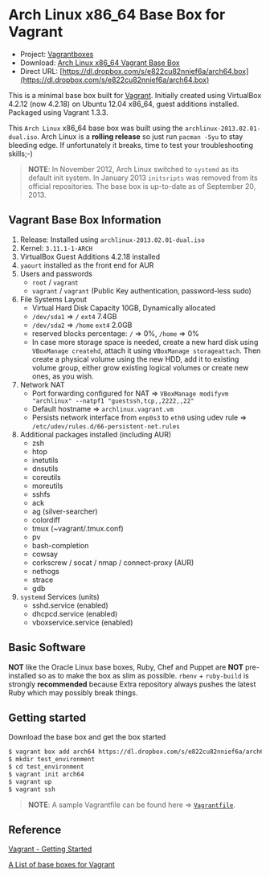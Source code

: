 # Arch Linux x86_64 Base Box for Vagrant

* Project: [Vagrantboxes](https://github.com/terrywang/vagrantboxes)
* Download: [Arch Linux x86_64 Vagrant Base Box](https://www.dropbox.com/s/e822cu82nnief6a/arch64.box)
* Direct URL: [https://dl.dropbox.com/s/e822cu82nnief6a/arch64.box](https://dl.dropbox.com/s/e822cu82nnief6a/arch64.box)

This is a minimal base box built for [Vagrant](http://www.vagrantup.com/). Initially created using VirtualBox 4.2.12 (now 4.2.18) on Ubuntu 12.04 x86_64, guest additions installed. Packaged using Vagrant 1.3.3.

This `Arch Linux` x86_64 base box was built using the `archlinux-2013.02.01-dual.iso`. Arch Linux is a **rolling release** so just run `pacman -Syu` to stay bleeding edge. If unfortunately it breaks, time to test your troubleshooting skills;-)

> **NOTE**: In November 2012, Arch Linux switched to `systemd` as its default init system. In January 2013 `initsripts` was removed from its official repositories. The base box is up-to-date as of September 20, 2013.

## Vagrant Base Box Information

1. Release: Installed using `archlinux-2013.02.01-dual.iso`
2. Kernel: `3.11.1-1-ARCH`
3. VirtualBox Guest Additions 4.2.18 installed 
4. `yaourt` installed as the front end for AUR
5. Users and passwords
    * `root` / `vagrant`
    * `vagrant` / `vagrant` (Public Key authentication, password-less sudo)
6. File Systems Layout
    * Virtual Hard Disk Capacity 10GB, Dynamically allocated
    * `/dev/sda1` => `/` `ext4` 7.4GB
    * `/dev/sda2` => `/home` `ext4` 2.0GB
    * reserved blocks percentage: `/` => 0%, `/home` => 0%
    * In case more storage space is needed, create a new hard disk using `VBoxManage createhd`, attach it using `VBoxManage storageattach`. Then create a physical volume using the new HDD, add it to existing volume group, either grow existing logical volumes or create new ones, as you wish.
7. Network NAT
    * Port forwarding configured for NAT => `VBoxManage modifyvm "archlinux" --natpf1 "guestssh,tcp,,2222,,22"`
    * Default hostname => `archlinux.vagrant.vm`
    * Persists network interface from `enp0s3` to `eth0` using udev rule => `/etc/udev/rules.d/66-persistent-net.rules`
8. Additional packages installed (including AUR)
    * zsh
    * htop
    * inetutils
    * dnsutils
    * coreutils
    * moreutils
    * sshfs
    * ack
    * ag (silver-searcher)
    * colordiff
    * tmux (~vagrant/.tmux.conf)
    * pv
    * bash-completion
    * cowsay
    * corkscrew / socat / nmap / connect-proxy (AUR)
    * nethogs
    * strace
    * gdb
9. `systemd` Services (units)
    * sshd.service (enabled)
    * dhcpcd.service (enabled)
    * vboxservice.service (enabled)

## Basic Software

**NOT** like the Oracle Linux base boxes, Ruby, Chef and Puppet are **NOT** pre-installed so as to make the box as slim as possible. `rbenv` + `ruby-build` is strongly **recommended** because Extra repository always pushes the latest Ruby which may possibly break things.

## Getting started

Download the base box and get the box started

```bash
$ vagrant box add arch64 https://dl.dropbox.com/s/e822cu82nnief6a/arch64.box
$ mkdir test_environment
$ cd test_environment
$ vagrant init arch64
$ vagrant up
$ vagrant ssh
```

> **NOTE**: A sample Vagrantfile can be found here => [`Vagrantfile`](https://gist.github.com/terrywang/6506216).

## Reference

[Vagrant - Getting Started](http://docs.vagrantup.com/v2/getting-started/index.html)

[A List of base boxes for Vagrant](http://vagrantbox.es/)

